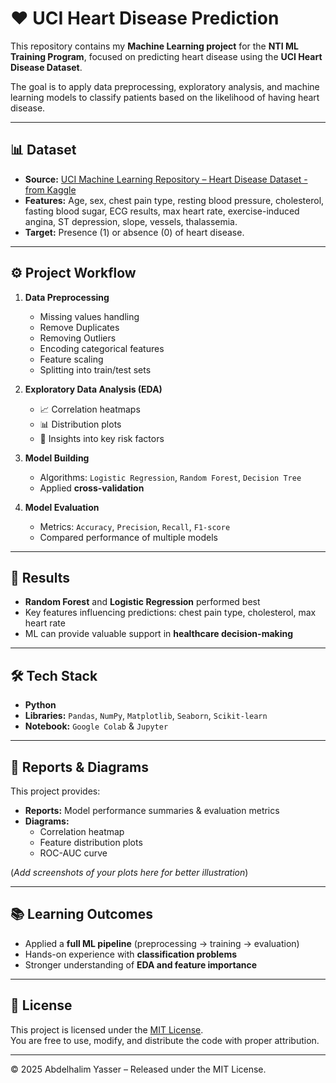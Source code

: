  # ❤️ UCI Heart Disease Prediction  

This repository contains my **Machine Learning project** for the **NTI ML Training Program**, focused on predicting heart disease using the **UCI Heart Disease Dataset**. 

The goal is to apply data preprocessing, exploratory analysis, and machine learning models to classify patients based on the likelihood of having heart disease.  

---

## 📊 Dataset  
- **Source:** [UCI Machine Learning Repository – Heart Disease Dataset - from Kaggle](https://www.kaggle.com/datasets/mragpavank/heart-diseaseuci)  
- **Features:** Age, sex, chest pain type, resting blood pressure, cholesterol, fasting blood sugar, ECG results, max heart rate, exercise-induced angina, ST depression, slope, vessels, thalassemia.  
- **Target:** Presence (1) or absence (0) of heart disease.  

---

## ⚙️ Project Workflow  
1. **Data Preprocessing**  
   - Missing values handling
   - Remove Duplicates
   - Removing Outliers
   - Encoding categorical features  
   - Feature scaling  
   - Splitting into train/test sets  

2. **Exploratory Data Analysis (EDA)**  
   - 📈 Correlation heatmaps  
   - 📊 Distribution plots  
   - 🔎 Insights into key risk factors  

3. **Model Building**  
   - Algorithms: `Logistic Regression`, `Random Forest`, `Decision Tree`  
   - Applied **cross-validation**  

4. **Model Evaluation**  
   - Metrics: `Accuracy`, `Precision`, `Recall`, `F1-score`  
   - Compared performance of multiple models  

---

## 📌 Results  
- **Random Forest** and **Logistic Regression** performed best  
- Key features influencing predictions: chest pain type, cholesterol, max heart rate  
- ML can provide valuable support in **healthcare decision-making**  

---

## 🛠️ Tech Stack  
- **Python**  
- **Libraries:** `Pandas`, `NumPy`, `Matplotlib`, `Seaborn`, `Scikit-learn`  
- **Notebook:** `Google Colab` & `Jupyter`  

---

## 📑 Reports & Diagrams  
This project provides:  
- **Reports:** Model performance summaries & evaluation metrics  
- **Diagrams:**  
  - Correlation heatmap  
  - Feature distribution plots  
  - ROC-AUC curve  

(*Add screenshots of your plots here for better illustration*)  

---

## 📚 Learning Outcomes  
- Applied a **full ML pipeline** (preprocessing → training → evaluation)  
- Hands-on experience with **classification problems**  
- Stronger understanding of **EDA and feature importance**  

---

## 📝 License
This project is licensed under the [MIT License](./LICENSE).  
You are free to use, modify, and distribute the code with proper attribution.

---

© 2025 Abdelhalim Yasser – Released under the MIT License.  
